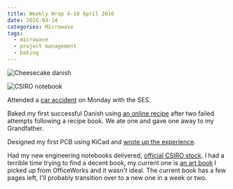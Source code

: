 ```yaml
---
title: Weekly Wrap 4-10 April 2016
date: 2016-04-14
categories: Microwave
tags:
  - microwave
  - project management
  - baking
---
```


<!-- TODO: Float right, link to full image -->
![Cheesecake danish](images/wp/cheesecake_danish.png "Cheesecake danish")

<!-- TODO: link to full image -->
![CSIRO notebook](images/wp/notebook.jpg "CSIRO notebook")

Attended a [car accident](https://web.archive.org/web/20221103061715/http://oceangrovevoice.com.au/uncategorized/2016-04-06/car-flips-rolls-into-ditch/) on Monday with the SES.

Baked my first successful Danish using [an online recipe](http://www.olgasflavorfactory.com/sweets/strawberry-cheesecake-danish-braid/) after two failed attempts following a recipe book. We ate one and gave one away to my Grandfather.

Designed my first PCB using KiCad and [wrote up the experience](/using-kicad/).

Had my new engineering notebooks delivered, [official CSIRO stock](http://www.publish.csiro.au/pid/1471.htm). I had a terrible time trying to find a decent book, my current one is [an art book](http://www.officeworks.com.au/shop/officeworks/p/quill-a4-art-journal-120-page-qu10314) I picked up from OfficeWorks and it wasn't ideal. The current book has a few pages left, I'll probably transition over to a new one in a week or two.

